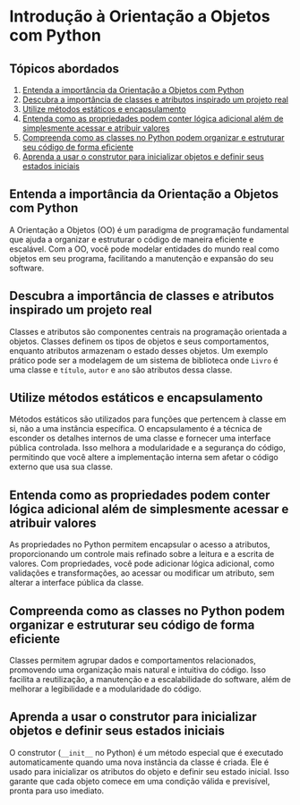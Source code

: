 # Introdução à Orientação a Objetos com Python

## Tópicos abordados

1. [Entenda a importância da Orientação a Objetos com Python](#entenda-a-importância-da-orientação-a-objetos-com-python)
2. [Descubra a importância de classes e atributos inspirado um projeto real](#descubra-a-importância-de-classes-e-atributos-inspirado-um-projeto-real)
3. [Utilize métodos estáticos e encapsulamento](#utilize-métodos-estáticos-e-encapsulamento)
4. [Entenda como as propriedades podem conter lógica adicional além de simplesmente acessar e atribuir valores](#entenda-como-as-propriedades-podem-conter-lógica-adicional-além-de-simplesmente-acessar-e-atribuir-valores)
5. [Compreenda como as classes no Python podem organizar e estruturar seu código de forma eficiente](#compreenda-como-as-classes-no-python-podem-organizar-e-estruturar-seu-código-de-forma-eficiente)
6. [Aprenda a usar o construtor para inicializar objetos e definir seus estados iniciais](#aprenda-a-usar-o-construtor-para-inicializar-objetos-e-definir-seus-estados-iniciais)

## Entenda a importância da Orientação a Objetos com Python

A Orientação a Objetos (OO) é um paradigma de programação fundamental que ajuda a organizar e estruturar o código de maneira eficiente e escalável. Com a OO, você pode modelar entidades do mundo real como objetos em seu programa, facilitando a manutenção e expansão do seu software.

## Descubra a importância de classes e atributos inspirado um projeto real

Classes e atributos são componentes centrais na programação orientada a objetos. Classes definem os tipos de objetos e seus comportamentos, enquanto atributos armazenam o estado desses objetos. Um exemplo prático pode ser a modelagem de um sistema de biblioteca onde `Livro` é uma classe e `título`, `autor` e `ano` são atributos dessa classe.

## Utilize métodos estáticos e encapsulamento

Métodos estáticos são utilizados para funções que pertencem à classe em si, não a uma instância específica. O encapsulamento é a técnica de esconder os detalhes internos de uma classe e fornecer uma interface pública controlada. Isso melhora a modularidade e a segurança do código, permitindo que você altere a implementação interna sem afetar o código externo que usa sua classe.

## Entenda como as propriedades podem conter lógica adicional além de simplesmente acessar e atribuir valores

As propriedades no Python permitem encapsular o acesso a atributos, proporcionando um controle mais refinado sobre a leitura e a escrita de valores. Com propriedades, você pode adicionar lógica adicional, como validações e transformações, ao acessar ou modificar um atributo, sem alterar a interface pública da classe.

## Compreenda como as classes no Python podem organizar e estruturar seu código de forma eficiente

Classes permitem agrupar dados e comportamentos relacionados, promovendo uma organização mais natural e intuitiva do código. Isso facilita a reutilização, a manutenção e a escalabilidade do software, além de melhorar a legibilidade e a modularidade do código.

## Aprenda a usar o construtor para inicializar objetos e definir seus estados iniciais

O construtor (`__init__` no Python) é um método especial que é executado automaticamente quando uma nova instância da classe é criada. Ele é usado para inicializar os atributos do objeto e definir seu estado inicial. Isso garante que cada objeto comece em uma condição válida e previsível, pronta para uso imediato.
